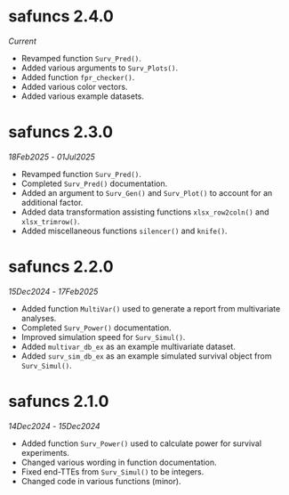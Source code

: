 # safuncs 2.4.0

*Current*

* Revamped function `Surv_Pred()`.
* Added various arguments to `Surv_Plots()`.
* Added function `fpr_checker()`.
* Added various color vectors.
* Added various example datasets.

# safuncs 2.3.0

*18Feb2025* - *01Jul2025*

* Revamped function `Surv_Pred()`.
* Completed `Surv_Pred()` documentation.
* Added an argument to `Surv_Gen()` and `Surv_Plot()` to account for an additional factor.
* Added data transformation assisting functions `xlsx_row2coln()` and `xlsx_trimrow()`.
* Added miscellaneous functions `silencer()` and `knife()`.

# safuncs 2.2.0

*15Dec2024* - *17Feb2025*

* Added function `MultiVar()` used to generate a report from multivariate analyses.
* Completed `Surv_Power()` documentation.
* Improved simulation speed for `Surv_Simul()`.
* Added `multivar_db_ex` as an example multivariate dataset.
* Added `surv_sim_db_ex` as an example simulated survival object from `Surv_Simul()`.

# safuncs 2.1.0

*14Dec2024* - *15Dec2024*

* Added function `Surv_Power()` used to calculate power for survival experiments.
* Changed various wording in function documentation.
* Fixed end-TTEs from `Surv_Simul()` to be integers.
* Changed code in various functions (minor).
